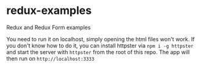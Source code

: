 # redux-examples
Redux and Redux Form examples

You need to run it on localhost, simply opening the html files won't work. If you don't know how to do it, you can install httpster via `npm i -g httpster` and start the server with `httpster` from the root of this repo. The app will then run on `http://localhost:3333`
